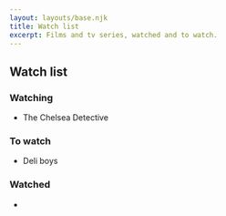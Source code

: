 ```yaml
---
layout: layouts/base.njk
title: Watch list
excerpt: Films and tv series, watched and to watch.
---
```


## Watch list

### Watching

<ul class="col-2">
<li>The Chelsea Detective</li>
</ul>

### To watch

<ul class="col-2">
<li>Deli boys</li>
</ul>

### Watched

<ul class="col-2">
<li></li>
</ul>